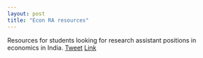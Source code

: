```yaml
---
layout: post
title: "Econ RA resources"
---
```


Resources for students looking for research assistant positions in economics in India. [Tweet](https://twitter.com/AadityaDar/status/1391805747344945157?s=20) [Link](https://aadityadar.github.io/econ_ra_india/)